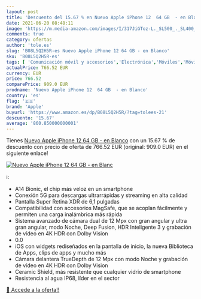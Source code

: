 ```yaml
---
layout: post
title: 'Descuento del 15.67 % en Nuevo Apple iPhone 12  64 GB  - en Blanc'
date: 2021-06-20 08:48:11
image: 'https://m.media-amazon.com/images/I/317JiGToz-L._SL500_._SL400_.jpg'
comments: true
category: ofertas
author: 'tole.es'
slug: 'B08L5Q2H5R-es Nuevo Apple iPhone 12 64 GB - en Blanco'
sku: 'B08L5Q2H5R-es'
tags: [ 'Comunicación móvil y accesorios','Electrónica','Móviles','Móviles y smartphones libres','apple','iphone', ]
actualPrice: 766.52 EUR
currency: EUR
price: 766.52
comparePrice: 909.0 EUR
prodname: 'Nuevo Apple iPhone 12  64 GB  - en Blanco'
country: 'es'
flag: '🇪🇸'
brand: 'Apple'
buyurl: 'https://www.amazon.es/dp/B08L5Q2H5R/?tag=tolees-21'
descuento: '15.67'
average: '860.850000000001'
---
```


Tienes [Nuevo Apple iPhone 12  64 GB  - en Blanco](https://www.amazon.es/dp/B08L5Q2H5R/?tag=tolees-21) con un 15.67 % de descuento con precio de oferta de 766.52 EUR (original: 909.0 EUR) en el siguiente enlace!

[![Nuevo Apple iPhone 12  64 GB  - en Blanc](https://m.media-amazon.com/images/I/317JiGToz-L._SL500_._SL400_.jpg)](https://www.amazon.es/dp/B08L5Q2H5R/?tag=tolees-21)

ℹ️:

- A14 Bionic, el chip más veloz en un smartphone
- Conexión 5G para descargas ultrarrápidas y streaming en alta calidad
- Pantalla Super Retina XDR de 6,1 pulgadas
- Compatibilidad con accesorios MagSafe, que se acoplan fácilmente y permiten una carga inalámbrica más rápida
- Sistema avanzado de cámara dual de 12 Mpx con gran angular y ultra gran angular, modo Noche, Deep Fusion, HDR Inteligente 3 y grabación de vídeo en 4K HDR con Dolby Vision
- 0.0
- iOS con widgets rediseñados en la pantalla de inicio, la nueva Biblioteca de Apps, clips de apps y mucho más
- Cámara delantera TrueDepth de 12 Mpx con modo Noche y grabación de vídeo en 4K HDR con Dolby Vision
- Ceramic Shield, más resistente que cualquier vidrio de smartphone
- Resistencia al agua IP68, líder en el sector

[🛒 Accede a la oferta!!](https://www.amazon.es/dp/B08L5Q2H5R/?tag=tolees-21)
